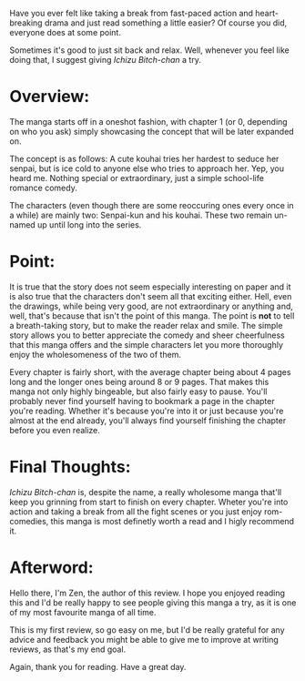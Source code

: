 Have you ever felt like taking a break from fast-paced action and heart-breaking drama and just read something a little easier? Of course you did, everyone does at some point.

Sometimes it's good to just sit back and relax. Well, whenever you feel like doing that, I suggest giving _Ichizu Bitch-chan_ a try.

# Overview:
The manga starts off in a oneshot fashion, with chapter 1 (or 0, depending on who you ask) simply showcasing the concept that will be later expanded on.

The concept is as follows: A cute kouhai tries her hardest to seduce her senpai, but is ice cold to anyone else who tries to approach her. Yep, you heard me. Nothing special or extraordinary, just a simple school-life romance comedy.

The characters (even though there are some reoccuring ones every once in a while) are mainly two: Senpai-kun and his kouhai. These two remain un-named up until long into the series.

# Point:
It is true that the story does not seem especially interesting on paper and it is also true that the characters don't seem all that exciting either. Hell, even the drawings, while being very good, are not extraordinary or anything and, well, that's because that isn't the point of this manga. The point is __not__ to tell a breath-taking story, but to make the reader relax and smile. The simple story allows you to better appreciate the comedy and sheer cheerfulness that this manga offers and the simple characters let you more thoroughly enjoy the wholesomeness of the two of them.

Every chapter is fairly short, with the average chapter being about 4 pages long and the longer ones being around 8 or 9 pages. That makes this manga not only highly bingeable, but also fairly easy to pause. You'll probably never find yourself having to bookmark a page in the chapter you're reading. Whether it's because you're into it or just because you're almost at the end already, you'll always find yourself finishing the chapter before you even realize.

# Final Thoughts:
_Ichizu Bitch-chan_ is, despite the name, a really wholesome manga that'll keep you grinning from start to finish on every chapter. Wheter you're into action and taking a break from all the fight scenes or you just enjoy rom-comedies, this manga is most definetly worth a read and I higly recommend it.

# Afterword:
Hello there, I'm Zen, the author of this review. I hope you enjoyed reading this and I'd be really happy to see people giving this manga a try, as it is one of my most favourite manga of all time.

This is my first review, so go easy on me, but I'd be really grateful for any advice and feedback you might be able to give me to improve at writing reviews, as that's my end goal.

Again, thank you for reading. Have a great day.
